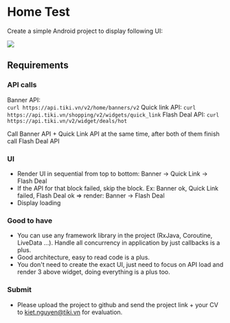 # Home Test

Create a simple Android project to display following UI:

 ![](./sample.gif)

## Requirements

### API calls
Banner API:  
```curl https://api.tiki.vn/v2/home/banners/v2```
Quick link API:
```curl https://api.tiki.vn/shopping/v2/widgets/quick_link```
Flash Deal API: 
```curl https://api.tiki.vn/v2/widget/deals/hot```

Call Banner API + Quick Link API at the same time, after both of them finish call Flash Deal API

### UI
- Render UI in sequential from top to bottom: Banner -> Quick Link -> Flash Deal
- If the API for that block failed, skip the block.
Ex: Banner ok, Quick Link failed, Flash Deal ok => render: Banner -> Flash Deal
- Display loading

### Good to have
- You can use any framework library in the project (RxJava, Coroutine, LiveData ...). Handle all concurrency in application by just callbacks is a plus.
- Good architecture, easy to read code is a plus.
- You don't need to create the exact UI, just need to focus on API load and render 3 above widget, doing everything is a plus too.

### Submit
- Please upload the project to github and send the project link + your CV to kiet.nguyen@tiki.vn for evaluation.
